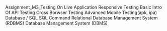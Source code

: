 Assignment_M3_Testing On Live Application 
Responsive Testing
Basic Intro Of API Testing
Cross Borwser Testing
Advanced Mobile Testing(apk, ipa)
Database / SQL
SQL Command
Relational Database Management System (RDBMS)
Database Management System (DBMS)
